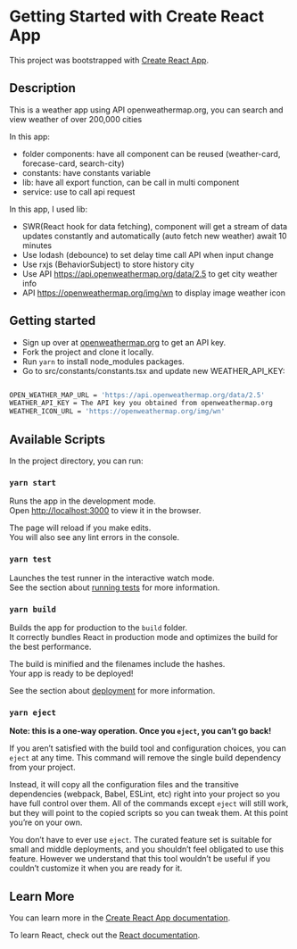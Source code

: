 # Getting Started with Create React App

This project was bootstrapped with [Create React App](https://github.com/facebook/create-react-app).

## Description

This is a weather app using API openweathermap.org, you can search and view weather of over 200,000 cities

In this app:
- folder components: have all component can be reused (weather-card, forecase-card, search-city)
- constants: have constants variable
- lib: have all export function, can be call in multi component
- service: use to call api request


In this app, I used lib:
- SWR(React hook for data fetching), component will get a stream of data updates constantly and automatically (auto fetch new weather) await 10 minutes
- Use lodash (debounce) to set delay time call API when input change
- Use rxjs (BehaviorSubject) to store history city
- Use API https://api.openweathermap.org/data/2.5 to get city weather info
- API https://openweathermap.org/img/wn to display image weather icon




## Getting started

- Sign up over at [openweathermap.org](https://openweathermap.org/appid) to get an API key.
- Fork the project and clone it locally.
- Run `yarn` to install node_modules packages.
- Go to src/constants/constants.tsx and update new WEATHER_API_KEY:
```sh

OPEN_WEATHER_MAP_URL = 'https://api.openweathermap.org/data/2.5'
WEATHER_API_KEY = The API key you obtained from openweathermap.org
WEATHER_ICON_URL = 'https://openweathermap.org/img/wn'
```


## Available Scripts

In the project directory, you can run:


### `yarn start`

Runs the app in the development mode.\
Open [http://localhost:3000](http://localhost:3000) to view it in the browser.

The page will reload if you make edits.\
You will also see any lint errors in the console.

### `yarn test`

Launches the test runner in the interactive watch mode.\
See the section about [running tests](https://facebook.github.io/create-react-app/docs/running-tests) for more information.

### `yarn build`

Builds the app for production to the `build` folder.\
It correctly bundles React in production mode and optimizes the build for the best performance.

The build is minified and the filenames include the hashes.\
Your app is ready to be deployed!

See the section about [deployment](https://facebook.github.io/create-react-app/docs/deployment) for more information.

### `yarn eject`

**Note: this is a one-way operation. Once you `eject`, you can’t go back!**

If you aren’t satisfied with the build tool and configuration choices, you can `eject` at any time. This command will remove the single build dependency from your project.

Instead, it will copy all the configuration files and the transitive dependencies (webpack, Babel, ESLint, etc) right into your project so you have full control over them. All of the commands except `eject` will still work, but they will point to the copied scripts so you can tweak them. At this point you’re on your own.

You don’t have to ever use `eject`. The curated feature set is suitable for small and middle deployments, and you shouldn’t feel obligated to use this feature. However we understand that this tool wouldn’t be useful if you couldn’t customize it when you are ready for it.

## Learn More

You can learn more in the [Create React App documentation](https://facebook.github.io/create-react-app/docs/getting-started).

To learn React, check out the [React documentation](https://reactjs.org/).
